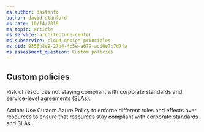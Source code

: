 ```yaml
---
ms.author: dastanfo
author: david-stanford
ms.date: 10/14/2019
ms.topic: article
ms.service: architecture-center
ms.subservice: cloud-design-principles
ms.uid: 9356b8e9-27b4-4c5e-a679-add6e7b7d7fa
ms.assessment_question: Custom policies
---
```

## Custom policies

Risk of resources not staying compliant with corporate standards and service-level agreements (SLAs).

Action:
Use Custom Azure Policy to enforce different rules and effects over resources to ensure that resources stay compliant with corporate standards and SLAs.
